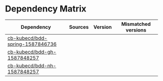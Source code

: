 # Dependency Matrix

Dependency | Sources | Version | Mismatched versions
---------- | ------- | ------- | -------------------
[cb-kubecd/bdd-spring-1587846736](https://github.com/cb-kubecd/bdd-spring-1587846736.git) |  | []() | 
[cb-kubecd/bdd-gh-1587848257](https://github.com/cb-kubecd/bdd-gh-1587848257.git) |  | []() | 
[cb-kubecd/bdd-nh-1587848257](https://github.com/cb-kubecd/bdd-nh-1587848257.git) |  | []() | 
